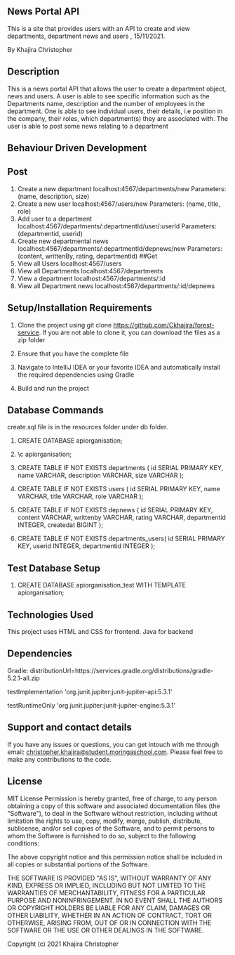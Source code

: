 ## News Portal API

This is a site that provides users with an API to create and view departments, department news and users  , 15/11/2021.

By Khajira Christopher

## Description
This is a news portal API that allows the user to create a department object, news and users. A user is able to see specific information
such as the Departments name, description and the number of employees in the department. One is able to see individual users, their details, i.e position in the company, their roles, which department(s) they are associated with.
The user is able to post some news relating to a department


## Behaviour Driven Development
## Post
1. Create a new department
     localhost:4567/departments/new
     Parameters: (name, description, size)
2. Create a new user
localhost:4567/users/new
Parameters: (name, title, role)
3. Add user to a department
localhost:4567/departments/:departmentId/user/:userId
Parameters: (departmentid, userid)
4. Create new departmental news
localhost:4567/departments/:departmentId/depnews/new
Parameters: (content, writtenBy, rating, departmentId)
##Get
1. View all Users
    localhost:4567/users
2. View all Departments 
localhost:4567/departments
3. View a department
localhost:4567/departments/:id
4. View all Department news
localhost:4567/departments/:id/depnews

## Setup/Installation Requirements

1. Clone the project using git clone https://github.com/Ckhajira/forest-service. If you are not able to clone it, you can download the files as a zip folder

2. Ensure that you have the complete file

3. Navigate to IntelliJ IDEA or your favorite IDEA and automatically install the required dependencies using Gradle

4. Build and run the project

## Database Commands
create.sql file is in the resources folder under db folder.
1. CREATE DATABASE apiorganisation;
2. \c apiorganisation;
3. CREATE TABLE IF NOT EXISTS departments (
   id SERIAL PRIMARY KEY,
   name VARCHAR,
   description VARCHAR,
   size VARCHAR
   );
4. CREATE TABLE IF NOT EXISTS users (
    id SERIAL PRIMARY KEY,
    name VARCHAR,
    title VARCHAR,
    role VARCHAR
   );
   
5.  CREATE TABLE IF NOT EXISTS depnews (
    id SERIAL PRIMARY KEY,
    content VARCHAR,
    writtenby VARCHAR,
    rating VARCHAR,
    departmentid INTEGER,
    createdat BIGINT
   );
   
6.  CREATE TABLE IF NOT EXISTS departments_users(
    id SERIAL PRIMARY KEY,
   userid INTEGER,
   departmentid INTEGER
   ); 
## Test Database Setup
1. CREATE DATABASE apiorganisation_test WITH TEMPLATE apiorganisation;

## Technologies Used
This project uses HTML and CSS for frontend.
Java for backend

## Dependencies
Gradle: distributionUrl=https\://services.gradle.org/distributions/gradle-5.2.1-all.zip

testImplementation 'org.junit.jupiter:junit-jupiter-api:5.3.1'

testRuntimeOnly 'org.junit.jupiter:junit-jupiter-engine:5.3.1'

## Support and contact details

If you have any issues or questions, you can get intouch with me through email: christopher.khajira@student.moringaschool.com. Please feel free to make any contributions to the code.

## License

MIT License
Permission is hereby granted, free of charge, to any person obtaining a copy of this software and associated documentation files (the "Software"), to deal in the Software without restriction, including without limitation the rights to use, copy, modify, merge, publish, distribute, sublicense, and/or sell copies of the Software, and to permit persons to whom the Software is furnished to do so, subject to the following conditions:

The above copyright notice and this permission notice shall be included in all copies or substantial portions of the Software.

THE SOFTWARE IS PROVIDED "AS IS", WITHOUT WARRANTY OF ANY KIND, EXPRESS OR IMPLIED, INCLUDING BUT NOT LIMITED TO THE WARRANTIES OF MERCHANTABILITY, FITNESS FOR A PARTICULAR PURPOSE AND NONINFRINGEMENT. IN NO EVENT SHALL THE AUTHORS OR COPYRIGHT HOLDERS BE LIABLE FOR ANY CLAIM, DAMAGES OR OTHER LIABILITY, WHETHER IN AN ACTION OF CONTRACT, TORT OR OTHERWISE, ARISING FROM, OUT OF OR IN CONNECTION WITH THE SOFTWARE OR THE USE OR OTHER DEALINGS IN THE SOFTWARE.

Copyright (c) 2021 Khajira Christopher
